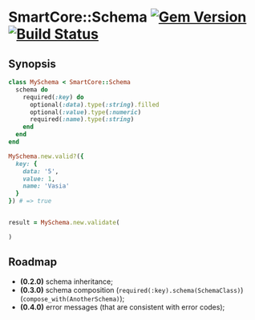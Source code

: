 # SmartCore::Schema [![Gem Version](https://badge.fury.io/rb/smart_schema.svg)](https://badge.fury.io/rb/smart_schema) [![Build Status](https://travis-ci.org/smart-rb/smart_schema.svg?branch=master)](https://travis-ci.org/smart-rb/smart_schema)

## Synopsis

```ruby
class MySchema < SmartCore::Schema
  schema do
    required(:key) do
      optional(:data).type(:string).filled
      optional(:value).type(:numeric)
      required(:name).type(:string)
    end
  end
end

MySchema.new.valid?({
  key: {
    data: '5',
    value: 1,
    name: 'Vasia'
  }
}) # => true


result = MySchema.new.validate(

)
```

## Roadmap

- **(0.2.0)** schema inheritance;
- **(0.3.0)** schema composition (`required(:key).schema(SchemaClass)`) (`compose_with(AnotherSchema)`);
- **(0.4.0)** error messages (that are consistent with error codes);
